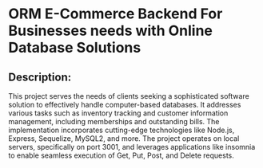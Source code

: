 
# ORM E-Commerce Backend For Businesses needs with Online Database Solutions



## Description:
This project serves the needs of clients seeking a sophisticated software solution to effectively handle computer-based databases. It addresses various tasks such as inventory tracking and customer information management, including memberships and outstanding bills. The implementation incorporates cutting-edge technologies like Node.js, Express, Sequelize, MySQL2, and more. The project operates on local servers, specifically on port 3001, and leverages applications like insomnia to enable seamless execution of Get, Put, Post, and Delete requests.


        


